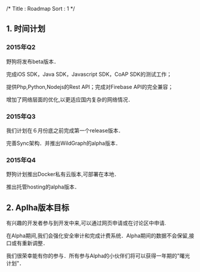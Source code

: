 /*
Title : Roadmap
Sort : 1
*/


## 1. 时间计划

### 2015年Q2

野狗将发布beta版本．

完成iOS SDK，Java SDK，Javascript SDK，CoAP SDK的测试工作；

提供Php,Python,Nodejs的Rest API；完成对Firebase API的完全兼容；

增加了网络层面的优化,以更适应国内复杂的网络情况．

### 2015年Q3

我们计划在６月份底之前完成第一个release版本．

完善Sync架构．并推出WildGraph的alpha版本．

### 2015年Q4

野狗计划推出Docker私有云版本,可部署在本地．

推出托管hosting的alpha版本．

## 2. Aplha版本目标

有兴趣的开发者参与到开发中来,可以通过网页申请或在讨论区中申请.

在Alpha期间,我们会强化安全审计和完成计费系统．Alpha期间的数据不会保留,接口或有重新调整．

我们很荣幸能有你的参与．所有参与Alpha的小伙伴们将可以获得一年期的"曙光计划"．
